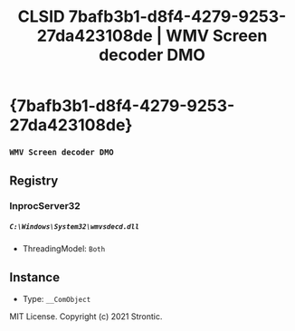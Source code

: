 ﻿---
title: "CLSID 7bafb3b1-d8f4-4279-9253-27da423108de | WMV Screen decoder DMO"
excerpt: What is COM-Object CLSID 7bafb3b1-d8f4-4279-9253-27da423108de?
---

# {7bafb3b1-d8f4-4279-9253-27da423108de}

### `WMV Screen decoder DMO`

## Registry


### InprocServer32

##### `C:\Windows\System32\wmvsdecd.dll`
* ThreadingModel: `Both`

## Instance

* Type: `__ComObject`

MIT License. Copyright (c) 2021 Strontic.


